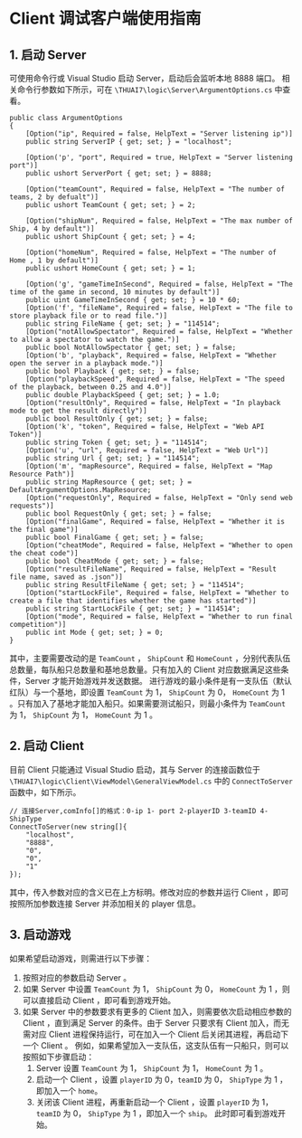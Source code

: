 ﻿# Client 调试客户端使用指南

## 1. 启动 Server
可使用命令行或 Visual Studio 启动 Server，启动后会监听本地 8888 端口。
相关命令行参数如下所示，可在 `\THUAI7\logic\Server\ArgumentOptions.cs` 中查看。

```Csharp
public class ArgumentOptions
{
    [Option("ip", Required = false, HelpText = "Server listening ip")]
    public string ServerIP { get; set; } = "localhost";

    [Option('p', "port", Required = true, HelpText = "Server listening port")]
    public ushort ServerPort { get; set; } = 8888;

    [Option("teamCount", Required = false, HelpText = "The number of teams, 2 by defualt")]
    public ushort TeamCount { get; set; } = 2;

    [Option("shipNum", Required = false, HelpText = "The max number of Ship, 4 by default")]
    public ushort ShipCount { get; set; } = 4;

    [Option("homeNum", Required = false, HelpText = "The number of Home , 1 by default")]
    public ushort HomeCount { get; set; } = 1;

    [Option('g', "gameTimeInSecond", Required = false, HelpText = "The time of the game in second, 10 minutes by default")]
    public uint GameTimeInSecond { get; set; } = 10 * 60;
    [Option('f', "fileName", Required = false, HelpText = "The file to store playback file or to read file.")]
    public string FileName { get; set; } = "114514";
    [Option("notAllowSpectator", Required = false, HelpText = "Whether to allow a spectator to watch the game.")]
    public bool NotAllowSpectator { get; set; } = false;
    [Option('b', "playback", Required = false, HelpText = "Whether open the server in a playback mode.")]
    public bool Playback { get; set; } = false;
    [Option("playbackSpeed", Required = false, HelpText = "The speed of the playback, between 0.25 and 4.0")]
    public double PlaybackSpeed { get; set; } = 1.0;
    [Option("resultOnly", Required = false, HelpText = "In playback mode to get the result directly")]
    public bool ResultOnly { get; set; } = false;
    [Option('k', "token", Required = false, HelpText = "Web API Token")]
    public string Token { get; set; } = "114514";
    [Option('u', "url", Required = false, HelpText = "Web Url")]
    public string Url { get; set; } = "114514";
    [Option('m', "mapResource", Required = false, HelpText = "Map Resource Path")]
    public string MapResource { get; set; } = DefaultArgumentOptions.MapResource;
    [Option("requestOnly", Required = false, HelpText = "Only send web requests")]
    public bool RequestOnly { get; set; } = false;
    [Option("finalGame", Required = false, HelpText = "Whether it is the final game")]
    public bool FinalGame { get; set; } = false;
    [Option("cheatMode", Required = false, HelpText = "Whether to open the cheat code")]
    public bool CheatMode { get; set; } = false;
    [Option("resultFileName", Required = false, HelpText = "Result file name, saved as .json")]
    public string ResultFileName { get; set; } = "114514";
    [Option("startLockFile", Required = false, HelpText = "Whether to create a file that identifies whether the game has started")]
    public string StartLockFile { get; set; } = "114514";
    [Option("mode", Required = false, HelpText = "Whether to run final competition")]
    public int Mode { get; set; } = 0;
}
```

其中，主要需要改动的是 `TeamCount` ， `ShipCount` 和 `HomeCount` ，分别代表队伍总数量，每队船只总数量和基地总数量。只有加入的 Client 对应数据满足这些条件，Server 才能开始游戏并发送数据。
进行游戏的最小条件是有一支队伍（默认红队）与一个基地，即设置 `TeamCount` 为 1， `ShipCount` 为 0， `HomeCount` 为 1 。只有加入了基地才能加入船只。如果需要测试船只，则最小条件为 `TeamCount` 为 1， `ShipCount` 为 1， `HomeCount` 为 1 。

## 2. 启动 Client
目前 Client 只能通过 Visual Studio 启动，其与 Server 的连接函数位于 `\THUAI7\logic\Client\ViewModel\GeneralViewModel.cs` 中的 `ConnectToServer` 函数中，如下所示。

```Csharp
// 连接Server,comInfo[]的格式：0-ip 1- port 2-playerID 3-teamID 4-ShipType
ConnectToServer(new string[]{
    "localhost",
    "8888",
    "0",
    "0",
    "1"
});
```

其中，传入参数对应的含义已在上方标明。修改对应的参数并运行 Client ，即可按照所加参数连接 Server 并添加相关的 player 信息。

## 3. 启动游戏
如果希望启动游戏，则需进行以下步骤：

1. 按照对应的参数启动 Server 。
2. 如果 Server 中设置 `TeamCount` 为 1， `ShipCount` 为 0， `HomeCount` 为 1 ，则可以直接启动 Client ，即可看到游戏开始。
3. 如果 Server 中的参数要求有更多的 Client 加入，则需要依次启动相应参数的 Client ，直到满足 Server 的条件。由于 Server 只要求有 Client 加入，而无需对应 Client 进程保持运行，可在加入一个 Client 后关闭其进程，再启动下一个 Client 。
   例如，如果希望加入一支队伍，这支队伍有一只船只，则可以按照如下步骤启动：
   1. Server 设置 `TeamCount` 为 1， `ShipCount` 为 1， `HomeCount` 为 1 。
   2. 启动一个 Client ，设置 `playerID` 为 0，`teamID` 为 0， `ShipType` 为 1 ，即加入一个 `home`。
   3. 关闭该 Client 进程，再重新启动一个 Client ，设置 `playerID` 为 1，`teamID` 为 0， `ShipType` 为 1 ，即加入一个 `ship`。
此时即可看到游戏开始。
